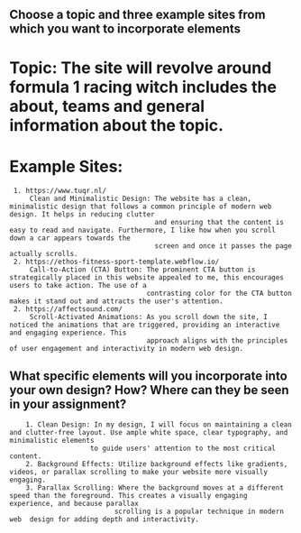 ## Choose a topic and three example sites from which you want to incorporate elements
# Topic: The site will revolve around formula 1 racing witch includes the about, teams and general information about the topic.
   
   # Example Sites:
     1. https://www.tuqr.nl/
         Clean and Minimalistic Design: The website has a clean, minimalistic design that follows a common principle of modern web design. It helps in reducing clutter 
                                        and ensuring that the content is easy to read and navigate. Furthermore, I like how when you scroll down a car appears towards the 
                                        screen and once it passes the page actually scrolls.
     2. https://ethos-fitness-sport-template.webflow.io/
         Call-to-Action (CTA) Button: The prominent CTA button is strategically placed in this website appealed to me, this encourages users to take action. The use of a 
                                      contrasting color for the CTA button makes it stand out and attracts the user's attention.
     2. https://affectsound.com/
         Scroll-Activated Animations: As you scroll down the site, I noticed the animations that are triggered, providing an interactive and engaging experience. This 
                                      approach aligns with the principles of user engagement and interactivity in modern web design.

## What specific elements will you incorporate into your own design? How? Where can they be seen in your assignment?
        1. Clean Design: In my design, I will focus on maintaining a clean and clutter-free layout. Use ample white space, clear typography, and minimalistic elements 
                        to guide users' attention to the most critical content.
        2. Background Effects: Utilize background effects like gradients, videos, or parallax scrolling to make your website more visually engaging.
        3. Parallax Scrolling: Where the background moves at a different speed than the foreground. This creates a visually engaging experience, and because parallax 
                              scrolling is a popular technique in modern web  design for adding depth and interactivity.
